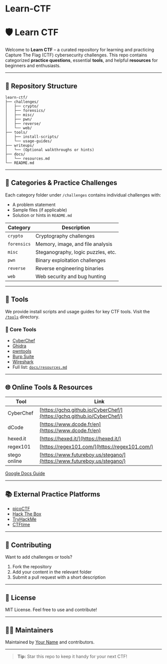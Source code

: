 # Learn-CTF
# 🛡️ Learn CTF

Welcome to **Learn CTF** – a curated repository for learning and practicing Capture The Flag (CTF) cybersecurity challenges. This repo contains categorized **practice questions**, essential **tools**, and helpful **resources** for beginners and enthusiasts.

---

## 📂 Repository Structure

```
learn-ctf/
├── challenges/
│   ├── crypto/
│   ├── forensics/
│   ├── misc/
│   ├── pwn/
│   ├── reverse/
│   └── web/
├── tools/
│   ├── install-scripts/
│   └── usage-guides/
├── writeups/
│   └── (Optional walkthroughs or hints)
├── docs/
│   └── resources.md
└── README.md
```

---

## 🧪 Categories & Practice Challenges

Each category folder under `/challenges` contains individual challenges with:
- A problem statement
- Sample files (if applicable)
- Solution or hints in `README.md`

| Category     | Description                    |
|--------------|--------------------------------|
| `crypto`     | Cryptography challenges        |
| `forensics`  | Memory, image, and file analysis |
| `misc`       | Steganography, logic puzzles, etc. |
| `pwn`        | Binary exploitation challenges |
| `reverse`    | Reverse engineering binaries   |
| `web`        | Web security and bug hunting   |

---

## 🔧 Tools

We provide install scripts and usage guides for key CTF tools. Visit the [`/tools`](tools/) directory.

### 🧰 Core Tools
- [CyberChef](https://gchq.github.io/CyberChef/)
- [Ghidra](https://ghidra-sre.org/)
- [pwntools](https://github.com/Gallopsled/pwntools)
- [Burp Suite](https://portswigger.net/burp)
- [Wireshark](https://www.wireshark.org/)
- Full list: [`docs/resources.md`](docs/resources.md)

---

## 🌐 Online Tools & Resources

| Tool | Link |
|------|------|
| CyberChef | [https://gchq.github.io/CyberChef/](https://gchq.github.io/CyberChef/) |
| dCode | [https://www.dcode.fr/en](https://www.dcode.fr/en) |
| hexed.it | [https://hexed.it/](https://hexed.it/) |
| regex101 | [https://regex101.com/](https://regex101.com/) |
| stego online | [https://www.futureboy.us/stegano/](https://www.futureboy.us/stegano/) |
[Google Docs Guide](https://docs.google.com/document/d/15ZKh6OPh0ZnWcpuFAFNs8qgGv3RysofE4lkBWKU8kdE/edit?usp=sharing)

---

## 📚 External Practice Platforms

- [picoCTF](https://picoctf.org/)
- [Hack The Box](https://www.hackthebox.com/)
- [TryHackMe](https://tryhackme.com/)
- [CTFtime](https://ctftime.org/)

---

## 🧠 Contributing

Want to add challenges or tools?

1. Fork the repository
2. Add your content in the relevant folder
3. Submit a pull request with a short description

---

## 📜 License

MIT License. Feel free to use and contribute!

---

## 🧑‍💻 Maintainers

Maintained by [Your Name](https://github.com/Sunjid-Ahmed) and contributors.

---

> **Tip:** Star this repo to keep it handy for your next CTF!
